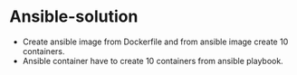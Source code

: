 # Ansible-solution
- Create ansible image from Dockerfile and from ansible image create 10 containers.
- Ansible container have to create 10 containers from ansible playbook.
